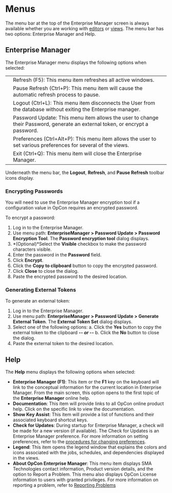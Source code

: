 # Menus

The menu bar at the top of the Enterprise Manager screen is always available whether you are working with
[editors](Navigation-Editors.md) or [views](Navigation-Views.md).
The menu bar has two options: Enterprise Manager and Help.

## Enterprise Manager

The Enterprise Manager menu displays the following options when
selected:

|||
|--- |--- |
||Refresh (F5): This menu item refreshes all active windows.|
||Pause Refresh (Ctrl+P): This menu item will cause the automatic refresh process to pause.|
||Logout (Ctrl+L): This menu item disconnects the User from the database without exiting the Enterprise manager.|
||Password Update:  This menu item allows the user to change their Password, generate an external token, or encrypt a password.|
||Preferences (Ctrl+Alt+P): This menu item allows the user to set various preferences for several of the views.|
||Exit (Ctrl+Q):  This menu item will close the Enterprise Manager.|

Underneath the menu bar, the **Logout**, **Refresh**, and **Pause
Refresh** toolbar icons display.

### Encrypting Passwords

You will need to use the Enterprise Manager encryption tool if a
configuration value in OpCon requires an
encrypted password.

To encrypt a password:

1. Log in to the Enterprise Manager.
2. Use menu path: **EnterpriseManager \> Password Update \> Password Encryption Tool**. The **Password encryption tool** dialog displays.
3. *(Optional)*Select the **Visible** checkbox to make the password characters visible.
4. Enter the password in the **Password** field.
5. Click **Encrypt**.
6. Click the **Copy to clipboard** button to copy the encrypted password.
7. Click **Close** to close the dialog.
8. Paste the encrypted password to the desired location.

### Generating External Tokens

To generate an external token:

1. Log in to the Enterprise Manager.
2. Use menu path: **EnterpriseManager \> Password Update \> Generate External Token**. The **External Token Set** dialog displays.
3. Select one of the following options:
    a.  Click the **Yes** button to copy the external token to the
        clipboard ***-- or --***
    b.  Click the **No** button to close the dialog.
4. Paste the external token to the desired location.

## Help

The **Help** menu displays the following options when selected:

- **Enterprise Manager (F1)**: This item or the **F1** key on
    the keyboard will link to the conceptual information for the current
    location in Enterprise Manager. From the main screen, this option
    opens to the first topic of the **Enterprise Manager** online help.
- **Documentation**: This item will provide links to all
    OpCon online product help. Click on the
    specific link to view the documentation.
- **Show Key Assist**: This item will provide a list of functions and their associated keyboard
    shortcut keys.
- **Check for Updates**: During     startup for Enterprise Manager, a check will be made for a new
    version (if available). The Check for Updates is an Enterprise
    Manager preference. For more information on setting preferences,
    refer to the [procedures for changing     preferences](Setting-Preferences.md).
- **Legend**: This item opens the     legend window that explains the colors and icons associated with the
    jobs, schedules, and dependencies displayed in the views.
- **About OpCon Enterprise Manager**: This menu item displays SMA Technologies contact information, Product
    version details, and the option to Report a Problem. This menu also
    displays OpCon License information to
    users with granted privileges. For more information on reporting a
    problem, refer to [Reporting Problems](Reporting-Problems.md)
